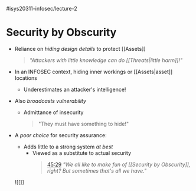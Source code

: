 #isys20311-infosec/lecture-2 
# Security by Obscurity

- Reliance on *hiding design details* to protect [[Assets]]
	>*"Attackers with little knowledge can do [[Threats|little harm]]!"*
- In an INFOSEC context, hiding inner workings or [[Assets|asset]] locations
	- Underestimates an attacker's intelligence!
- Also *broadcasts vulnerability*
	- Admittance of insecurity
		>"They must have something to hide!"
- A *poor choice* for security assurance:
	- Adds little to a strong system *at best*
		- Viewed as a substitute to actual security
			>[45:29](https://www.youtube.com/embed/J1q4Ir2J8P8?start=2729&end=2751&autoplay=1) *"We all like to make fun of [[Security by Obscurity]], right? But sometimes that's all we have."*
	
	![[]]